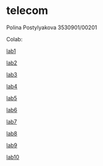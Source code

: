 # telecom

Polina Postylyakova 3530901/00201

Colab:

[lab1](https://colab.research.google.com/github/poletela-na-mars/telecom/blob/master/labs/lab1/lab1.ipynb)

[lab2](https://colab.research.google.com/github/poletela-na-mars/telecom/blob/master/labs/lab2/lab2.ipynb)

[lab3](https://colab.research.google.com/github/poletela-na-mars/telecom/blob/master/labs/lab3/lab3.ipynb)

[lab4](https://colab.research.google.com/github/poletela-na-mars/telecom/blob/master/labs/lab4/lab4.ipynb)

[lab5](https://colab.research.google.com/github/poletela-na-mars/telecom/blob/master/labs/lab5/lab5.ipynb)

[lab6](https://colab.research.google.com/github/poletela-na-mars/telecom/blob/master/labs/lab6/lab6.ipynb)

[lab7](https://colab.research.google.com/github/poletela-na-mars/telecom/blob/master/labs/lab7/lab7.ipynb)

[lab8](https://colab.research.google.com/github/poletela-na-mars/telecom/blob/master/labs/lab8/lab8.ipynb)

[lab9](https://colab.research.google.com/github/poletela-na-mars/telecom/blob/master/labs/lab9/lab9.ipynb)

[lab10](https://colab.research.google.com/github/poletela-na-mars/telecom/blob/master/labs/lab10/lab10.ipynb)

